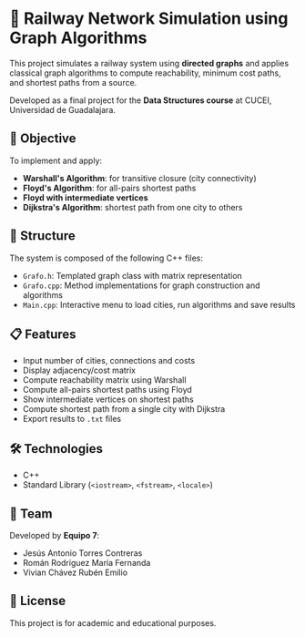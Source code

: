 # 🚄 Railway Network Simulation using Graph Algorithms

This project simulates a railway system using **directed graphs** and applies classical graph algorithms to compute reachability, minimum cost paths, and shortest paths from a source.

Developed as a final project for the **Data Structures course** at CUCEI, Universidad de Guadalajara.

## 🎯 Objective

To implement and apply:
- **Warshall's Algorithm**: for transitive closure (city connectivity)
- **Floyd's Algorithm**: for all-pairs shortest paths
- **Floyd with intermediate vertices**
- **Dijkstra's Algorithm**: shortest path from one city to others

## 🧩 Structure

The system is composed of the following C++ files:
- `Grafo.h`: Templated graph class with matrix representation
- `Grafo.cpp`: Method implementations for graph construction and algorithms
- `Main.cpp`: Interactive menu to load cities, run algorithms and save results

## 📋 Features

- Input number of cities, connections and costs
- Display adjacency/cost matrix
- Compute reachability matrix using Warshall
- Compute all-pairs shortest paths using Floyd
- Show intermediate vertices on shortest paths
- Compute shortest path from a single city with Dijkstra
- Export results to `.txt` files

## 🛠️ Technologies

- C++
- Standard Library (`<iostream>`, `<fstream>`, `<locale>`)

## 🧠 Team

Developed by **Equipo 7**:
- Jesús Antonio Torres Contreras
- Román Rodríguez María Fernanda
- Vivian Chávez Rubén Emilio

## 📄 License

This project is for academic and educational purposes.
